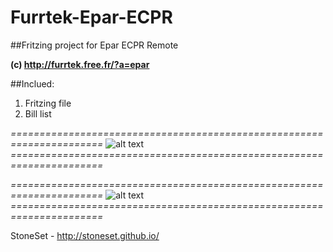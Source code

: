# Furrtek-Epar-ECPR
##Fritzing project for Epar ECPR Remote


**(c) http://furrtek.free.fr/?a=epar**

##Inclued:
1. Fritzing file
2. Bill list

*======================================================================*
![alt text](http://furrtek.free.fr/noclass/epar/remote_full.png "Schema")
*======================================================================*

*======================================================================*
![alt text](http://furrtek.free.fr/noclass/epar/remotebld.jpg "PCB")
*======================================================================*

StoneSet - http://stoneset.github.io/